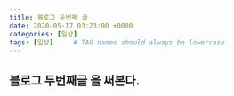 ```yaml
---
title: 블로그 두번째 글
date: 2020-05-17 03:23:00 +0000
categories: [일상]
tags: [일상]     # TAG names should always be lowercase
---
```


## 블로그 두번째글 을 써본다.

